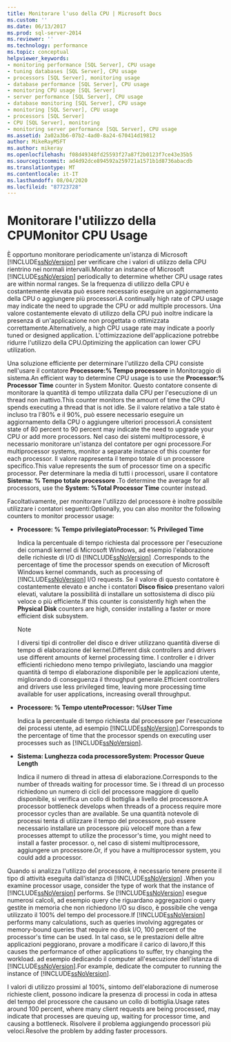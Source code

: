 ```yaml
---
title: Monitorare l'uso della CPU | Microsoft Docs
ms.custom: ''
ms.date: 06/13/2017
ms.prod: sql-server-2014
ms.reviewer: ''
ms.technology: performance
ms.topic: conceptual
helpviewer_keywords:
- monitoring performance [SQL Server], CPU usage
- tuning databases [SQL Server], CPU usage
- processors [SQL Server], monitoring usage
- database performance [SQL Server], CPU usage
- monitoring CPU usage [SQL Server]
- server performance [SQL Server], CPU usage
- database monitoring [SQL Server], CPU usage
- monitoring [SQL Server], CPU usage
- processors [SQL Server]
- CPU [SQL Server], monitoring
- monitoring server performance [SQL Server], CPU usage
ms.assetid: 2a02a3b6-07b2-4ad0-8a24-670414d19812
author: MikeRayMSFT
ms.author: mikeray
ms.openlocfilehash: f08d49348fd25593f27a87f2b0123f7ce43e35b5
ms.sourcegitcommit: ad4d92dce894592a259721a1571b1d8736abacdb
ms.translationtype: MT
ms.contentlocale: it-IT
ms.lasthandoff: 08/04/2020
ms.locfileid: "87723728"
---
```

# <a name="monitor-cpu-usage"></a><span data-ttu-id="9ee37-102">Monitorare l'utilizzo della CPU</span><span class="sxs-lookup"><span data-stu-id="9ee37-102">Monitor CPU Usage</span></span>
  <span data-ttu-id="9ee37-103">È opportuno monitorare periodicamente un'istanza di Microsoft [!INCLUDE[ssNoVersion](../../includes/ssnoversion-md.md)] per verificare che i valori di utilizzo della CPU rientrino nei normali intervalli.</span><span class="sxs-lookup"><span data-stu-id="9ee37-103">Monitor an instance of Microsoft [!INCLUDE[ssNoVersion](../../includes/ssnoversion-md.md)] periodically to determine whether CPU usage rates are within normal ranges.</span></span> <span data-ttu-id="9ee37-104">Se la frequenza di utilizzo della CPU è costantemente elevata può essere necessario eseguire un aggiornamento della CPU o aggiungere più processori.</span><span class="sxs-lookup"><span data-stu-id="9ee37-104">A continually high rate of CPU usage may indicate the need to upgrade the CPU or add multiple processors.</span></span> <span data-ttu-id="9ee37-105">Una valore costantemente elevato di utilizzo della CPU può inoltre indicare la presenza di un'applicazione non progettata o ottimizzata correttamente.</span><span class="sxs-lookup"><span data-stu-id="9ee37-105">Alternatively, a high CPU usage rate may indicate a poorly tuned or designed application.</span></span> <span data-ttu-id="9ee37-106">L'ottimizzazione dell'applicazione potrebbe ridurre l'utilizzo della CPU.</span><span class="sxs-lookup"><span data-stu-id="9ee37-106">Optimizing the application can lower CPU utilization.</span></span>  
  
 <span data-ttu-id="9ee37-107">Una soluzione efficiente per determinare l'utilizzo della CPU consiste nell'usare il contatore **Processore:% Tempo processore** in Monitoraggio di sistema.</span><span class="sxs-lookup"><span data-stu-id="9ee37-107">An efficient way to determine CPU usage is to use the **Processor:% Processor Time** counter in System Monitor.</span></span> <span data-ttu-id="9ee37-108">Questo contatore consente di monitorare la quantità di tempo utilizzata dalla CPU per l'esecuzione di un thread non inattivo.</span><span class="sxs-lookup"><span data-stu-id="9ee37-108">This counter monitors the amount of time the CPU spends executing a thread that is not idle.</span></span> <span data-ttu-id="9ee37-109">Se il valore relativo a tale stato è incluso tra l'80% e il 90%, può essere necessario eseguire un aggiornamento della CPU o aggiungere ulteriori processori.</span><span class="sxs-lookup"><span data-stu-id="9ee37-109">A consistent state of 80 percent to 90 percent may indicate the need to upgrade your CPU or add more processors.</span></span> <span data-ttu-id="9ee37-110">Nel caso dei sistemi multiprocessore, è necessario monitorare un'istanza del contatore per ogni processore.</span><span class="sxs-lookup"><span data-stu-id="9ee37-110">For multiprocessor systems, monitor a separate instance of this counter for each processor.</span></span> <span data-ttu-id="9ee37-111">Il valore rappresenta il tempo totale di un processore specifico.</span><span class="sxs-lookup"><span data-stu-id="9ee37-111">This value represents the sum of processor time on a specific processor.</span></span> <span data-ttu-id="9ee37-112">Per determinare la media di tutti i processori, usare il contatore **Sistema: % Tempo totale processore** .</span><span class="sxs-lookup"><span data-stu-id="9ee37-112">To determine the average for all processors, use the **System: %Total Processor Time** counter instead.</span></span>  
  
 <span data-ttu-id="9ee37-113">Facoltativamente, per monitorare l'utilizzo del processore è inoltre possibile utilizzare i contatori seguenti:</span><span class="sxs-lookup"><span data-stu-id="9ee37-113">Optionally, you can also monitor the following counters to monitor processor usage:</span></span>  
  
-   <span data-ttu-id="9ee37-114">**Processore: % Tempo privilegiato**</span><span class="sxs-lookup"><span data-stu-id="9ee37-114">**Processor: % Privileged Time**</span></span>  
  
     <span data-ttu-id="9ee37-115">Indica la percentuale di tempo richiesta dal processore per l'esecuzione dei comandi kernel di Microsoft Windows, ad esempio l'elaborazione delle richieste di I/O di [!INCLUDE[ssNoVersion](../../includes/ssnoversion-md.md)] .</span><span class="sxs-lookup"><span data-stu-id="9ee37-115">Corresponds to the percentage of time the processor spends on execution of Microsoft Windows kernel commands, such as processing of [!INCLUDE[ssNoVersion](../../includes/ssnoversion-md.md)] I/O requests.</span></span> <span data-ttu-id="9ee37-116">Se il valore di questo contatore è costantemente elevato e anche i contatori **Disco fisico** presentano valori elevati, valutare la possibilità di installare un sottosistema di disco più veloce o più efficiente.</span><span class="sxs-lookup"><span data-stu-id="9ee37-116">If this counter is consistently high when the **Physical Disk** counters are high, consider installing a faster or more efficient disk subsystem.</span></span>  
  
    > [!NOTE]  
    >  <span data-ttu-id="9ee37-117">I diversi tipi di controller del disco e driver utilizzano quantità diverse di tempo di elaborazione del kernel.</span><span class="sxs-lookup"><span data-stu-id="9ee37-117">Different disk controllers and drivers use different amounts of kernel processing time.</span></span> <span data-ttu-id="9ee37-118">I controller e i driver efficienti richiedono meno tempo privilegiato, lasciando una maggior quantità di tempo di elaborazione disponibile per le applicazioni utente, migliorando di conseguenza il throughput generale.</span><span class="sxs-lookup"><span data-stu-id="9ee37-118">Efficient controllers and drivers use less privileged time, leaving more processing time available for user applications, increasing overall throughput.</span></span>  
  
-   <span data-ttu-id="9ee37-119">**Processore: % Tempo utente**</span><span class="sxs-lookup"><span data-stu-id="9ee37-119">**Processor: %User Time**</span></span>  
  
     <span data-ttu-id="9ee37-120">Indica la percentuale di tempo richiesta dal processore per l'esecuzione dei processi utente, ad esempio [!INCLUDE[ssNoVersion](../../includes/ssnoversion-md.md)].</span><span class="sxs-lookup"><span data-stu-id="9ee37-120">Corresponds to the percentage of time that the processor spends on executing user processes such as [!INCLUDE[ssNoVersion](../../includes/ssnoversion-md.md)].</span></span>  
  
-   <span data-ttu-id="9ee37-121">**Sistema: Lunghezza coda processore**</span><span class="sxs-lookup"><span data-stu-id="9ee37-121">**System: Processor Queue Length**</span></span>  
  
     <span data-ttu-id="9ee37-122">Indica il numero di thread in attesa di elaborazione.</span><span class="sxs-lookup"><span data-stu-id="9ee37-122">Corresponds to the number of threads waiting for processor time.</span></span> <span data-ttu-id="9ee37-123">Se i thread di un processo richiedono un numero di cicli del processore maggiore di quello disponibile, si verifica un collo di bottiglia a livello del processore.</span><span class="sxs-lookup"><span data-stu-id="9ee37-123">A processor bottleneck develops when threads of a process require more processor cycles than are available.</span></span> <span data-ttu-id="9ee37-124">Se una quantità notevole di processi tenta di utilizzare il tempo del processore, può essere necessario installare un processore più veloce</span><span class="sxs-lookup"><span data-stu-id="9ee37-124">If more than a few processes attempt to utilize the processor's time, you might need to install a faster processor.</span></span> <span data-ttu-id="9ee37-125">o, nel caso di sistemi multiprocessore, aggiungere un processore.</span><span class="sxs-lookup"><span data-stu-id="9ee37-125">Or, if you have a multiprocessor system, you could add a processor.</span></span>  
  
 <span data-ttu-id="9ee37-126">Quando si analizza l'utilizzo del processore, è necessario tenere presente il tipo di attività eseguita dall'istanza di [!INCLUDE[ssNoVersion](../../includes/ssnoversion-md.md)] .</span><span class="sxs-lookup"><span data-stu-id="9ee37-126">When you examine processor usage, consider the type of work that the instance of [!INCLUDE[ssNoVersion](../../includes/ssnoversion-md.md)] performs.</span></span> <span data-ttu-id="9ee37-127">Se [!INCLUDE[ssNoVersion](../../includes/ssnoversion-md.md)] esegue numerosi calcoli, ad esempio query che riguardano aggregazioni o query gestite in memoria che non richiedono I/O su disco, è possibile che venga utilizzato il 100% del tempo del processore.</span><span class="sxs-lookup"><span data-stu-id="9ee37-127">If [!INCLUDE[ssNoVersion](../../includes/ssnoversion-md.md)] performs many calculations, such as queries involving aggregates or memory-bound queries that require no disk I/O, 100 percent of the processor's time can be used.</span></span> <span data-ttu-id="9ee37-128">In tal caso, se le prestazioni delle altre applicazioni peggiorano, provare a modificare il carico di lavoro,</span><span class="sxs-lookup"><span data-stu-id="9ee37-128">If this causes the performance of other applications to suffer, try changing the workload.</span></span> <span data-ttu-id="9ee37-129">ad esempio dedicando il computer all'esecuzione dell'istanza di [!INCLUDE[ssNoVersion](../../includes/ssnoversion-md.md)].</span><span class="sxs-lookup"><span data-stu-id="9ee37-129">For example, dedicate the computer to running the instance of [!INCLUDE[ssNoVersion](../../includes/ssnoversion-md.md)].</span></span>  
  
 <span data-ttu-id="9ee37-130">I valori di utilizzo prossimi al 100%, sintomo dell'elaborazione di numerose richieste client, possono indicare la presenza di processi in coda in attesa del tempo del processore che causano un collo di bottiglia.</span><span class="sxs-lookup"><span data-stu-id="9ee37-130">Usage rates around 100 percent, where many client requests are being processed, may indicate that processes are queuing up, waiting for processor time, and causing a bottleneck.</span></span> <span data-ttu-id="9ee37-131">Risolvere il problema aggiungendo processori più veloci.</span><span class="sxs-lookup"><span data-stu-id="9ee37-131">Resolve the problem by adding faster processors.</span></span>  
  
  
